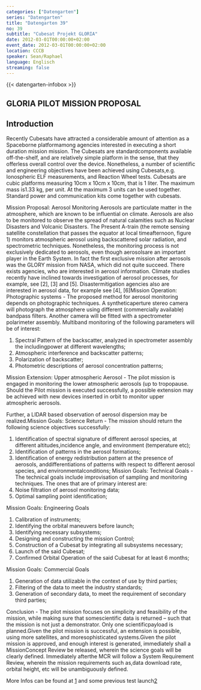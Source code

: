 ```yaml
---
categories: ["Datengarten"]
series: "Datengarten"
title: "Datengarten 39"
no: 39
subtitle: "Cubesat Projekt GLORIA"
date: 2012-03-01T00:00:00+02:00
event_date: 2012-03-01T00:00:00+02:00
location: CCCB
speaker: Sean/Raphael
language: Englisch
streaming: false
---
```

{{< datengarten-infobox >}}

GLORIA PILOT MISSION PROPOSAL
-----------------------------

Introduction
------------

Recently Cubesats have attracted a considerable amount of attention as a
Spaceborne platformamong agencies interested in executing a short
duration mission mission. The Cubesats are standardcomponents available
off-the-shelf, and are relatively simple platform in the sense, that
they offerless overall control over the device. Nonetheless, a number of
scientific and engineering objectives have been achieved using
Cubesats,e.g. Ionospheric ELF measurements, and Reaction Wheel tests.
Cubesats are cubic platforms measuring 10cm x 10cm x 10cm, that is 1
liter. The maximum mass is1.33 kg, per unit. At the maximum 3 units can
be used together. Standard power and communication kits come together
with cubesats.

Mission Proposal: Aerosol Monitoring Aerosols are particulate matter in
the atmosphere, which are known to be influential on climate. Aerosols
are also to be monitored to observe the spread of natural calamities
such as Nuclear Disasters and Volcanic Disasters. The Present A-train
(the remote sensing satellite constellation that passes the equator at
local timeafternoon, figure 1) monitors atmospheric aerosol using
backscattered solar radiation, and spectrometric techniques.
Nonetheless, the monitoring process is not exclusively dedicated to
aerosols, even though aerosolsare an important player in the Earth
System. In fact the first exclusive mission after aerosols was the GLORY
mission from NASA, which did not quite succeed. There exists agencies,
who are interested in aerosol information. Climate studies recently have
inclined towards investigation of aerosol processes, for example, see
\[2\], \[3\] and \[5\]. Disastermitigation agencies also are interested
in aerosol data, for example see \[4\], \[6\]Mission Operation:
Photographic systems - The proposed method for aerosol monitoring
depends on photographic techniques. A syntheticaperture stereo camera
will photograph the atmosphere using different (commercially available)
bandpass filters. Another camera will be fitted with a spectrometer
polarimeter assembly. Multiband monitoring of the following parameters
will be of interest:

1. Spectral Pattern of the backscatter, analyzed in spectrometer assembly the includingpower at different wavelengths;
2. Atmospheric interference and backscatter patterns;
3. Polarization of backscatter;
4. Photometric descriptions of aerosol concentration patterns;

Mission Extension: Upper atmospheric Aerosol - The pilot mission is
engaged in monitoring the lower atmospheric aerosols (up to tropopause.
Should the Pilot mission is executed successfully, a possible extension
may be achieved with new devices inserted in orbit to monitor upper
atmospheric aerosols.

Further, a LIDAR based observation of aerosol dispersion may be
realized.Mission Goals: Science Return - The mission should return the
following science objectives successfully:

1. Identification of spectral signature of different aerosol species, at different altitudes,incidence angle, and environment (temperature etc);
2. Identification of patterns in the aerosol formations;
3. Identification of energy redistribution pattern at the presence of aerosols, anddifferentiations of patterns with respect to different aerosol species, and environmentalconditions; Mission Goals: Technical Goals - The technical goals include improvisation of sampling and monitoring techniques. The ones that are of primary interest are: 
  1. Noise filtration of aerosol monitoring data;
  2. Optimal sampling point identification;

Mission Goals: Engineering Goals

1. Calibration of instruments;
2. Identifying the orbital maneuvers before launch;
3. Identifying necessary subsystems;
4. Designing and constructing the mission Control;
5. Construction of a Cubesat by integrating all subsystems necessary;
6. Launch of the said Cubesat;
7. Confirmed Orbital Operation of the said Cubesat for at least 6 months;

Mission Goals: Commercial Goals

1. Generation of data utilizable in the context of use by third parties;
2. Filtering of the data to meet the industry standards;
3. Generation of secondary data, to meet the requirement of secondary third parties;

Conclusion - The pilot mission focuses on simplicity and feasibility of
the mission, while making sure that somescientific data is returned –
such that the mission is not just a demonstrator. Only one
scientificpayload is planned.Given the pilot mission is successful, an
extension is possible, using more satellites, and moresophisticated
systems.Given the pilot mission is approved, and enough interest is
generated, immediately shall a MissionConcept Review be released,
wherein the science goals will be clearly defined. Immediately afterthe
MCR will follow a System Requirement Review, wherein the mission
requirements such as,data download rate, orbital height, etc will be
unambiguously defined.

More Infos can be found at [1](http://events.ccc.de/camp/2011/wiki/CubeSat_Workshop) and some previous test launch[2](http://universeexplorer.cwahi.net/project-nepa/#intro)
